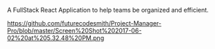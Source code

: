 
A FullStack React Application to help teams be organized and efficient. 

https://github.com/futurecodesmith/Project-Manager-Pro/blob/master/Screen%20Shot%202017-06-02%20at%205.32.48%20PM.png

